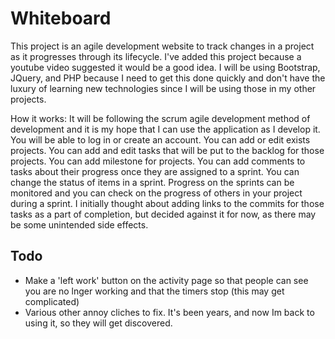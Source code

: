 # Whiteboard
This project is an agile development website to track changes in a project as it progresses through its lifecycle.  I've added this project because a youtube video suggested it would be a good idea.  I will be using Bootstrap, JQuery, and PHP because I need to get this done quickly and don't have the luxury of learning new technologies since I will be using those in my other projects.

How it works: It will be following the scrum agile development method of development and it is my hope that I can use the application as I develop it.  You will be able to log in or create an account.  You can add or edit exists projects.  You can add and edit tasks that will be put to the backlog for those projects.  You can add milestone for projects.  You can add comments to tasks about their progress once they are assigned to a sprint.  You can change the status of items in a sprint. Progress on the sprints can be monitored and you can check on the progress of others in your project during a sprint.  I initially thought about adding links to the commits for those tasks as a part of completion, but decided against it for now, as there may be some unintended side effects.

<h2>Todo</h2>

<ul>
  <li>Make a 'left work' button on the activity page so that people can see you are no lnger working and that the timers stop (this may get complicated)</li>
  <li>Various other annoy cliches to fix.  It's been years, and now Im back to using it, so they will get discovered.</li>
</ul>
